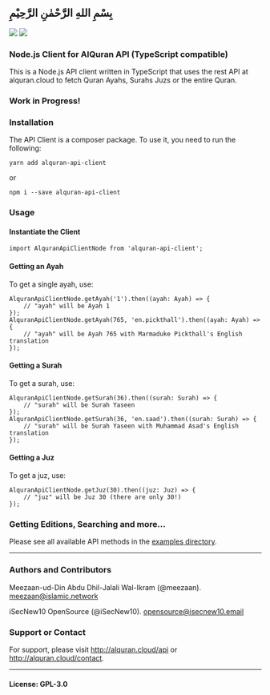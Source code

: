## بِسْمِ اللهِ الرَّحْمٰنِ الرَّحِيْمِ

[![](https://img.shields.io/github/release/islamic-network/alquran-api-client-node.svg)](https://github.com/islamic-network/alquran-api-client-node/releases)
[![](https://img.shields.io/github/license/islamic-network/alquran-api-client-node.svg)](https://github.com/islamic-network/alquran-api-client-node/blob/master/LICENSE.md)

### Node.js Client for AlQuran API  (TypeScript compatible)
This is a Node.js API client written in TypeScript that uses the rest API at alquran.cloud to fetch Quran Ayahs, Surahs Juzs or the entire Quran.

### Work in Progress!

### Installation
The API Client is a composer package. To use it, you need to run the following:
```
yarn add alquran-api-client
```
or
```
npm i --save alquran-api-client
```

### Usage

#### Instantiate the Client
```
import AlquranApiClientNode from 'alquran-api-client';

```

#### Getting an Ayah
To get a single ayah, use:
```
AlquranApiClientNode.getAyah('1').then((ayah: Ayah) => {
    // "ayah" will be Ayah 1
});
AlquranApiClientNode.getAyah(765, 'en.pickthall').then((ayah: Ayah) => {
    // "ayah" will be Ayah 765 with Marmaduke Pickthall's English translation
});
```

#### Getting a Surah
To get a surah, use:
```
AlquranApiClientNode.getSurah(36).then((surah: Surah) => {
    // "surah" will be Surah Yaseen
});
AlquranApiClientNode.getSurah(36, 'en.saad').then((surah: Surah) => {
    // "surah" will be Surah Yaseen with Muhammad Asad's English translation
});
```

#### Getting a Juz
To get a juz, use:
```
AlquranApiClientNode.getJuz(30).then((juz: Juz) => {
    // "juz" will be Juz 30 (there are only 30!)
});
```

### Getting Editions, Searching and more...
Please see all available API methods in the [examples directory](/examples).

---

### Authors and Contributors

Meezaan-ud-Din Abdu Dhil-Jalali Wal-Ikram (@meezaan). [meezaan@islamic.network](meezaan@islamic.network)

iSecNew10 OpenSource (@iSecNew10). [opensource@isecnew10.email](opensource@isecnew10.email)

### Support or Contact
For support, please visit http://alquran.cloud/api or http://alquran.cloud/contact.

----

#### License: GPL-3.0
